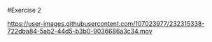 #Exercise 2

https://user-images.githubusercontent.com/107023977/232315338-722dba84-5ab2-44d5-b3b0-9036686a3c34.mov

